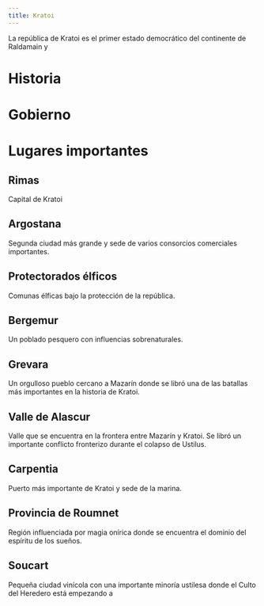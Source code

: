 ```yaml
---
title: Kratoi
---
```


La república de Kratoi es el primer estado democrático del continente de Raldamain y

# Historia



# Gobierno



# Lugares importantes

## Rimas

Capital de Kratoi

## Argostana

Segunda ciudad más grande y sede de varios consorcios comerciales importantes.

## Protectorados élficos

Comunas élficas bajo la protección de la república. 

## Bergemur

Un poblado pesquero con influencias sobrenaturales.

## Grevara

Un orgulloso pueblo cercano a Mazarín donde se libró una de las batallas más importantes en la historia de Kratoi.

## Valle de Alascur

Valle que se encuentra en la frontera entre Mazarín y Kratoi. Se libró un importante conflicto fronterizo durante el colapso de Ustilus.

## Carpentia

Puerto más importante de Kratoi y sede de la marina.

## Provincia de Roumnet

Región influenciada por magia onírica donde se encuentra el dominio del espíritu de los sueños.

## Soucart

Pequeña ciudad vinícola con una importante minoría ustilesa donde el Culto del Heredero está empezando a 
